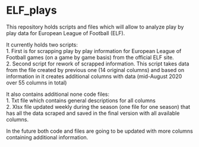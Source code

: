 # ELF_plays
This repository holds scripts and files which will allow to analyze play by play data for European League of Football (ELF).

It currently holds two scripts:<br>
	1. First is for scrapping play by play information for European League of Football games (on a game by game basis) from the official ELF site.<br>
	2. Second script for rework of scrapped information. This script takes data from the file created by previous one (14 original columns) and based on information in it creates additional columns with data (mid-August 2020 over 55 columns in total)
  
It also contains additional none code files:<br>
	1. Txt file which contains general descriptions for all columns<br>
	2. Xlsx file updated weekly during the season (one file for one season) that has all the data scraped and saved in the final version with all available columns.
    
In the future both code and files are going to be updated with more columns containing additional information.
